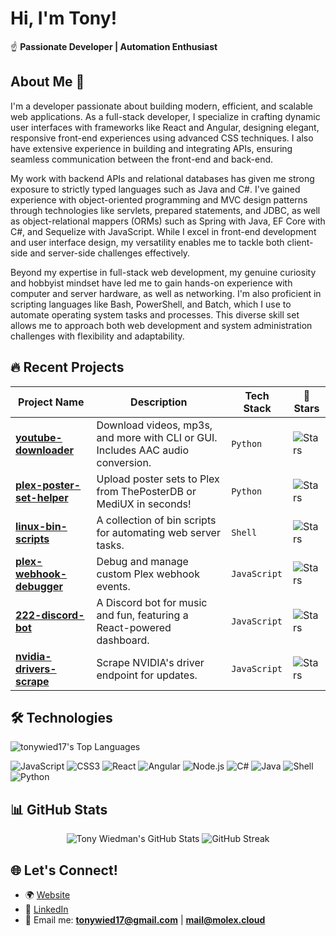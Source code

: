 # Hi, I'm Tony!

☝️ **Passionate Developer | Automation Enthusiast**

## About Me 🫴  

I'm a developer passionate about building modern, efficient, and scalable web applications. As a full-stack developer, I specialize in crafting dynamic user interfaces with frameworks like React and Angular, designing elegant, responsive front-end experiences using advanced CSS techniques. I also have extensive experience in building and integrating APIs, ensuring seamless communication between the front-end and back-end.  

My work with backend APIs and relational databases has given me strong exposure to strictly typed languages such as Java and C#. I've gained experience with object-oriented programming and MVC design patterns through technologies like servlets, prepared statements, and JDBC, as well as object-relational mappers (ORMs) such as Spring with Java, EF Core with C#, and Sequelize with JavaScript. While I excel in front-end development and user interface design, my versatility enables me to tackle both client-side and server-side challenges effectively.  

Beyond my expertise in full-stack web development, my genuine curiosity and hobbyist mindset have led me to gain hands-on experience with computer and server hardware, as well as networking. I'm also proficient in scripting languages like Bash, PowerShell, and Batch, which I use to automate operating system tasks and processes. This diverse skill set allows me to approach both web development and system administration challenges with flexibility and adaptability.  

 
## 🔥 Recent Projects  

| Project Name                  | Description                                                                                   | Tech Stack           | 🌟 Stars |
|-------------------------------|-----------------------------------------------------------------------------------------------|----------------------|----------|
| **[youtube-downloader](https://github.com/tonywied17/youtube-downloader)** | Download videos, mp3s, and more with CLI or GUI. Includes AAC audio conversion.         | `Python`             | ![Stars](https://img.shields.io/github/stars/tonywied17/youtube-downloader?style=social) |
| **[plex-poster-set-helper](https://github.com/tonywied17/plex-poster-set-helper)** | Upload poster sets to Plex from ThePosterDB or MediUX in seconds!                      | `Python`             | ![Stars](https://img.shields.io/github/stars/tonywied17/plex-poster-set-helper?style=social) |
| **[linux-bin-scripts](https://github.com/tonywied17/linux-bin-scripts)** | A collection of bin scripts for automating web server tasks.                           | `Shell`              | ![Stars](https://img.shields.io/github/stars/tonywied17/linux-bin-scripts?style=social) |
| **[plex-webhook-debugger](https://github.com/tonywied17/plex-webhook-debugger)** | Debug and manage custom Plex webhook events.                                           | `JavaScript`         | ![Stars](https://img.shields.io/github/stars/tonywied17/plex-webhook-debugger?style=social) |
| **[222-discord-bot](https://github.com/tonywied17/222-discord-bot)** | A Discord bot for music and fun, featuring a React-powered dashboard.                  | `JavaScript`         | ![Stars](https://img.shields.io/github/stars/tonywied17/222-discord-bot?style=social) |
| **[nvidia-drivers-scrape](https://github.com/tonywied17/nvidia-drivers-scrape)** | Scrape NVIDIA's driver endpoint for updates.                                           | `JavaScript`         | ![Stars](https://img.shields.io/github/stars/tonywied17/nvidia-drivers-scrape?style=social) |

## 🛠️ Technologies

![tonywied17's Top Languages](https://github-readme-stats.vercel.app/api/top-langs/?username=tonywied17&theme=solarized-dark&show_icons=true&hide_border=true&layout=compact&count_private=true)
 
![JavaScript](https://img.shields.io/badge/-JavaScript-F7DF1E?logo=javascript&logoColor=black&style=for-the-badge)
![CSS3](https://img.shields.io/badge/-CSS3-1572B6?logo=css3&logoColor=white&style=for-the-badge)
![React](https://img.shields.io/badge/-React-61DAFB?logo=react&logoColor=black&style=for-the-badge)
![Angular](https://img.shields.io/badge/-Angular-DD0031?logo=angular&logoColor=white&style=for-the-badge)
![Node.js](https://img.shields.io/badge/-Node.js-339933?logo=node.js&logoColor=white&style=for-the-badge)
![C#](https://img.shields.io/badge/-C%23-800080?logo=csharp&logoColor=white&style=for-the-badge)
![Java](https://img.shields.io/badge/-Java-007396?logo=java&logoColor=white&style=for-the-badge)
![Shell](https://img.shields.io/badge/-Shell-4EAA25?logo=gnu-bash&logoColor=white&style=for-the-badge)
![Python](https://img.shields.io/badge/-Python-3776AB?logo=python&logoColor=white&style=for-the-badge)

## 📊 GitHub Stats  

<p align="center">
  <img src="https://github-readme-stats.vercel.app/api?username=tonywied17&show_icons=true&hide_rank=true&theme=solarized-dark&hide_border=true&count_private=true" alt="Tony Wiedman's GitHub Stats" />
  <img src="https://github-readme-streak-stats.herokuapp.com/?user=tonywied17&theme=solarized-dark&hide_border=true&count_private=true" alt="GitHub Streak" />
</p>

## 🌐 Let's Connect!  

- 🌍 [Website](https://molexworks.com)
- 💼 [LinkedIn](https://www.linkedin.com/in/tony-wiedman-1ba44a187/)
- 📧 Email me: **tonywied17@gmail.com** | **mail@molex.cloud**
